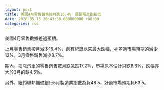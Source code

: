 ```yaml
---
layout: post
title: 美國4月零售銷售按月跌16.4%　遜預期及創新低
date: 2020-05-15 20:43:50.000000000 +08:00
categories: rss
---
```


美國4月零售數據差過預期。

上月零售銷售按月減少16.4%，創有紀錄以來最大跌幅，亦差過市場預期的減少12%。3月零售銷售減少8.7%。

期內，扣除汽車的零售銷售按月跌急跌17.2%，市場原本估計只跌8.6%，跌幅亦大於3月的跌4.5%。

另外，紐約聯邦儲備銀行5月製造業指數為負48.5，好過市場預期負63.5。
